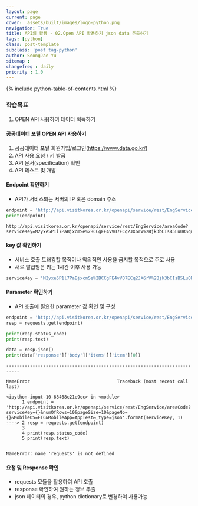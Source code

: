 ```yaml
---
layout: page
current: page
cover:  assets/built/images/logo-python.png
navigation: True
title: API의 활용 - 02.Open API 활용하기 json data 추출하기  
tags: [python]  
class: post-template
subclass: 'post tag-python'
author: SeongJae Yu
sitemap :
changefreq : daily
priority : 1.0
---
```

{% include python-table-of-contents.html %}

### 학습목표
1. OPEN API 사용하여 데이터 획득하기

#### 공공데이터 포털 OPEN API 사용하기
1. 공공데이터 포털 회원가입/로그인(https://www.data.go.kr/)
2. API 사용 요청 / 키 발급
3. API 문서(specification) 확인
4. API 테스트 및 개발

#### Endpoint 확인하기
- API가 서비스되는 서버의 IP 혹은 domain 주소


```python
endpoint = 'http://api.visitkorea.or.kr/openapi/service/rest/EngService/areaCode?serviceKey={}&numOfRows=10&pageSize=10&pageNo=1&MobileOS=ETC&MobileApp=AppTest&_type=json'.format(serviceKey)
print(endpoint)
```

    http://api.visitkorea.or.kr/openapi/service/rest/EngService/areaCode?serviceKey=M2yxe5P1l7PaBjxcmSe%2BCCgFE4vV07ECq2JX6rV%2Bjk3bCIsB5Lu0RSqu3vtay3Z4DOFHgXMHO%2B8aMruKq62V4A%3D%3D&numOfRows=10&pageSize=10&pageNo=1&MobileOS=ETC&MobileApp=AppTest&_type=json


#### key 값 확인하기
- 서비스 호출 트래킹할 목적이나 악의적인 사용을 금지할 목적으로 주로 사용
- 새로 발급받은 키는 1시간 이후 사용 가능


```python
serviceKey = 'M2yxe5P1l7PaBjxcmSe%2BCCgFE4vV07ECq2JX6rV%2Bjk3bCIsB5Lu0RSqu3vtay3Z4DOFHgXMHO%2B8aMruKq62V4A%3D%3D'

```

#### Parameter 확인하기
- API 호출에 필요한 parameter 값 확인 및 구성


```python
endpoint = 'http://api.visitkorea.or.kr/openapi/service/rest/EngService/areaCode?serviceKey={}&numOfRows=10&pageSize=10&pageNo={}&MobileOS=ETC&MobileApp=AppTest&_type=json'.format(serviceKey, 1)
resp = requests.get(endpoint)

print(resp.status_code)
print(resp.text)

data = resp.json()
print(data['response']['body']['items']['item'][0])
```


    ---------------------------------------------------------------------------

    NameError                                 Traceback (most recent call last)

    <ipython-input-10-68468c21e9ec> in <module>
          1 endpoint = 'http://api.visitkorea.or.kr/openapi/service/rest/EngService/areaCode?serviceKey={}&numOfRows=10&pageSize=10&pageNo={}&MobileOS=ETC&MobileApp=AppTest&_type=json'.format(serviceKey, 1)
    ----> 2 resp = requests.get(endpoint)
          3 
          4 print(resp.status_code)
          5 print(resp.text)
    

    NameError: name 'requests' is not defined


#### 요청 및 Response 확인
- requests 모듈을 활용하여 API 호출
- response 확인하여 원하는 정보 추출
- json 데이터의 경우, python dictionary로 변경하여 사용가능
